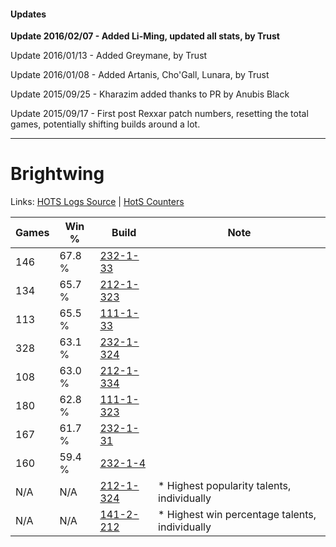 #### Updates
**Update 2016/02/07 - Added Li-Ming, updated all stats, by Trust**

Update 2016/01/13 - Added Greymane, by Trust

Update 2016/01/08 - Added Artanis, Cho'Gall, Lunara, by Trust

Update 2015/09/25 - Kharazim added thanks to PR by Anubis Black

Update 2015/09/17 - First post Rexxar patch numbers, resetting the total games, potentially shifting builds around a lot.

***

# Brightwing

Links: [HOTS Logs Source](https://www.hotslogs.com/Sitewide/HeroDetails?Hero=Brightwing) | [HotS Counters](http://hotscounters.com/#/hero/Brightwing)

Games  | Win %  | Build     | Note
-----  | -----  | -----     | ----
146    | 67.8 % | [232-1-33](http://www.heroesfire.com/hots/talent-calculator/brightwing#4iq5) | 
134    | 65.7 % | [212-1-323](http://www.heroesfire.com/hots/talent-calculator/brightwing#kFJh) | 
113    | 65.5 % | [111-1-33](http://www.heroesfire.com/hots/talent-calculator/brightwing#4FHT) | 
328    | 63.1 % | [232-1-324](http://www.heroesfire.com/hots/talent-calculator/brightwing#l08i) | 
108    | 63.0 % | [212-1-334](http://www.heroesfire.com/hots/talent-calculator/brightwing#kFJs) | 
180    | 62.8 % | [111-1-323](http://www.heroesfire.com/hots/talent-calculator/brightwing#gOkR) | 
167    | 61.7 % | [232-1-31](http://www.heroesfire.com/hots/talent-calculator/brightwing#4iq3) | 
160    | 59.4 % | [232-1-4](http://www.heroesfire.com/hots/talent-calculator/brightwing#U5E) | 
N/A    | N/A    | [212-1-324](http://www.heroesfire.com/hots/talent-calculator/brightwing#kFJi) | * Highest popularity talents, individually
N/A    | N/A    | [141-2-212](http://www.heroesfire.com/hots/talent-calculator/brightwing#hYBq) | * Highest win percentage talents, individually
